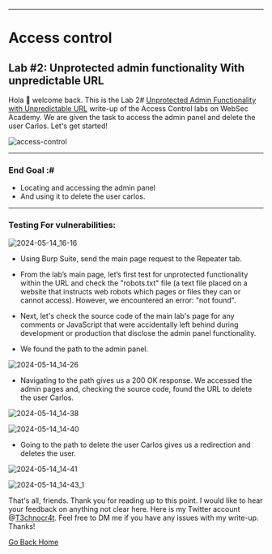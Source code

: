 ***
# Access control
## Lab #2: Unprotected admin functionality With unpredictable URL

Hola 👋 welcome back. This is the Lab 2# [Unprotected Admin Functionality with Unpredictable URL](https://portswigger.net/web-security/learning-paths/server-side-vulnerabilities-apprentice/access-control-apprentice/access-control/lab-unprotected-admin-functionality-with-unpredictable-url) write-up of the Access Control labs on WebSec Academy. We are given the task to access the admin panel and delete the user Carlos. Let's get started!

![access-control](https://github.com/T3chnocr4t/T3chnocr4t.github.io/assets/115868619/233707e5-1d04-409f-b413-33766ae43a5b)

***
### End Goal :#
- Locating and accessing the admin panel
- And using it to delete the user carlos.

***
### Testing For vulnerabilities:

![2024-05-14_16-16](https://github.com/T3chnocr4t/T3chnocr4t.github.io/assets/115868619/7b5fa990-d69b-46e1-b338-45699044b86a)

- Using Burp Suite, send the main page request to the Repeater tab.

- From the lab’s main page, let’s first test for unprotected functionality within the URL and check the "robots.txt" file (a text file placed on a website that instructs web robots which pages or files they can or cannot access). However, we encountered an error: "not found".

- Next, let's check the source code of the main lab's page for any comments or JavaScript that were accidentally left behind during development or production that disclose the admin panel functionality.
- We found the path to the admin panel.

![2024-05-14_14-26](https://github.com/T3chnocr4t/T3chnocr4t.github.io/assets/115868619/a5b36231-d719-4c6d-baba-e4602031498c)

- Navigating to the path gives us a 200 OK response. We accessed the admin pages and, checking the source code, found the URL to delete the user Carlos.

![2024-05-14_14-38](https://github.com/T3chnocr4t/T3chnocr4t.github.io/assets/115868619/6276ba30-d730-47a9-960d-6647da45da47)

![2024-05-14_14-40](https://github.com/T3chnocr4t/T3chnocr4t.github.io/assets/115868619/0f4d8117-21d5-430b-8d22-4c91a77004ec)

- Going to the path to delete the user Carlos gives us a redirection and deletes the user.

![2024-05-14_14-41](https://github.com/T3chnocr4t/T3chnocr4t.github.io/assets/115868619/b89f7346-c659-4448-b29a-36cf3542c3dc)

![2024-05-14_14-43_1](https://github.com/T3chnocr4t/T3chnocr4t.github.io/assets/115868619/ce328048-0efc-4d95-bd28-a3da5400bb4c)

That's all, friends. Thank you for reading up to this point. I would like to hear your feedback on anything not clear here. Here is my Twitter account @[T3chnocr4t](https://twitter.com/T3chnocr4t). Feel free to DM me if you have any issues with my write-up. Thanks!

[Go Back Home](https://t3chnocr4t.github.io/)
